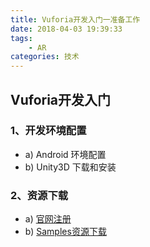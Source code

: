 ```yaml
---
title: Vuforia开发入门一准备工作
date: 2018-04-03 19:39:33
tags:
	- AR
categories: 技术
---
```

## Vuforia开发入门
### 1、开发环境配置 
* a) Android 环境配置 
* b) Unity3D 下载和安装 
### 2、资源下载 
* a) [官网注册](https://developer.vuforia.com/)
* b) [Samples资源下载](https://developer.vuforia.com/downloads/sdk)
